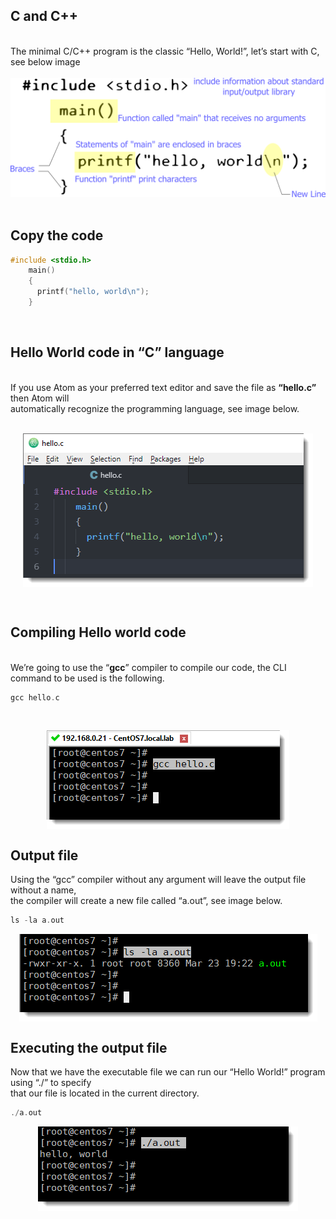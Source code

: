 ## C and C++
<br>The minimal C/C++ program is the classic “Hello, World!”, let’s start with C, see below image<br>
<br>
<img src="/images/hello-world.c.png" alt="Hello World C"><br>
<br>
## Copy the code

```C
#include <stdio.h>
    main()
    {
      printf("hello, world\n");
    }
```
<br>

## Hello World code in “C” language

<br> If you use Atom as your preferred text editor and save the file as **“hello.c”** then Atom will<br>
automatically recognize the programming language, see image below.<br>
<br>
<p align="center">
<img src="/images/hello-world.c-code.png" align="center"><br>
<p>
<br>
    
## Compiling Hello world code
   
<br> We’re going to use the “<b>gcc</b>” compiler to compile our code, the CLI command to be used is the following.
<br>
    
```C
gcc hello.c
```
<br>
<p align="center">
<img src="/images/hello-world.c-compile-code-using-gcc.png" align="center"><br>
<p>
    
## Output file

Using the “gcc” compiler without any argument will leave the output file without a name,<br>
the compiler will create a new file called “a.out”, see image below.

```C
ls -la a.out
```
<p align="center">
<img src="/images/hello-world.c-compile-code-using-gcc-output-file-a.out.png" align="center"><br>
<p>
    
## Executing the output file

Now that we have the executable file we can run our “Hello World!” program using “./” to specify <br>
that our file is located in the current directory.

```C
./a.out
```
<p align="center">
<img src="/images/hello-world.c-compile-code-using-gcc-execute.png" align="center"><br>
<p>


